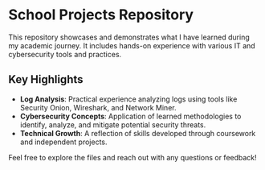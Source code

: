 # School Projects Repository  

This repository showcases and demonstrates what I have learned during my academic journey. It includes hands-on experience with various IT and cybersecurity tools and practices.  

## Key Highlights  
- **Log Analysis**: Practical experience analyzing logs using tools like Security Onion, Wireshark, and Network Miner.  
- **Cybersecurity Concepts**: Application of learned methodologies to identify, analyze, and mitigate potential security threats.  
- **Technical Growth**: A reflection of skills developed through coursework and independent projects.  

Feel free to explore the files and reach out with any questions or feedback!
